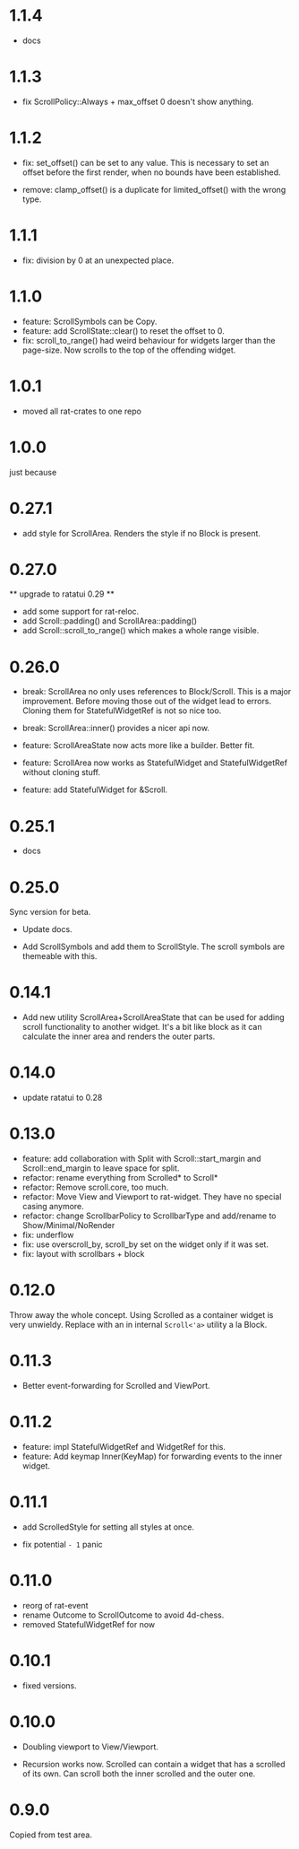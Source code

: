 # 1.1.4

* docs

# 1.1.3

* fix ScrollPolicy::Always + max_offset 0 doesn't show anything.

# 1.1.2

* fix: set_offset() can be set to any value. This is necessary to set
  an offset before the first render, when no bounds have been established.

* remove: clamp_offset() is a duplicate for limited_offset() with the wrong type.

# 1.1.1

* fix: division by 0 at an unexpected place.

# 1.1.0

* feature: ScrollSymbols can be Copy.
* feature: add ScrollState::clear() to reset the offset to 0.
* fix: scroll_to_range() had weird behaviour for widgets larger than
  the page-size. Now scrolls to the top of the offending widget.

# 1.0.1

* moved all rat-crates to one repo

# 1.0.0

just because

# 0.27.1

* add style for ScrollArea. Renders the style if no Block is present.

# 0.27.0

** upgrade to ratatui 0.29 **

* add some support for rat-reloc.
* add Scroll::padding() and ScrollArea::padding()
* add Scroll::scroll_to_range() which makes a whole range visible.

# 0.26.0

* break: ScrollArea no only uses references to Block/Scroll. This is a
  major improvement. Before moving those out of the widget lead to errors.
  Cloning them for StatefulWidgetRef is not so nice too.
* break: ScrollArea::inner() provides a nicer api now.
* feature: ScrollAreaState now acts more like a builder. Better fit.
* feature: ScrollArea now works as StatefulWidget and StatefulWidgetRef
  without cloning stuff.

* feature: add StatefulWidget for &Scroll.

# 0.25.1

* docs

# 0.25.0

Sync version for beta.

* Update docs.

* Add ScrollSymbols and add them to ScrollStyle.
  The scroll symbols are themeable with this.

# 0.14.1

* Add new utility ScrollArea+ScrollAreaState that can be used
  for adding scroll functionality to another widget. It's a
  bit like block as it can calculate the inner area and renders
  the outer parts.

# 0.14.0

* update ratatui to 0.28

# 0.13.0

* feature: add collaboration with Split with Scroll::start_margin
  and Scroll::end_margin to leave space for split.
* refactor: rename everything from Scrolled* to Scroll*
* refactor: Remove scroll.core, too much.
* refactor: Move View and Viewport to rat-widget. They have no
  special casing anymore.
* refactor: change ScrollbarPolicy to ScrollbarType and add/rename to Show/Minimal/NoRender
* fix: underflow
* fix: use overscroll_by, scroll_by set on the widget only if it was set.
* fix: layout with scrollbars + block

# 0.12.0

Throw away the whole concept. Using Scrolled as a container widget is
very unwieldy. Replace with an in internal `Scroll<'a>` utility a la Block.

# 0.11.3

* Better event-forwarding for Scrolled and ViewPort.

# 0.11.2

* feature: impl StatefulWidgetRef and WidgetRef for this.
* feature: Add keymap Inner(KeyMap) for forwarding events to the inner widget.

# 0.11.1

* add ScrolledStyle for setting all styles at once.

* fix potential `- 1` panic

# 0.11.0

* reorg of rat-event
* rename Outcome to ScrollOutcome to avoid 4d-chess.
* removed StatefulWidgetRef for now

# 0.10.1

* fixed versions.

# 0.10.0

* Doubling viewport to View/Viewport.

* Recursion works now. Scrolled can contain a widget that has a
  scrolled of its own. Can scroll both the inner scrolled and the
  outer one.

# 0.9.0

Copied from test area. 
